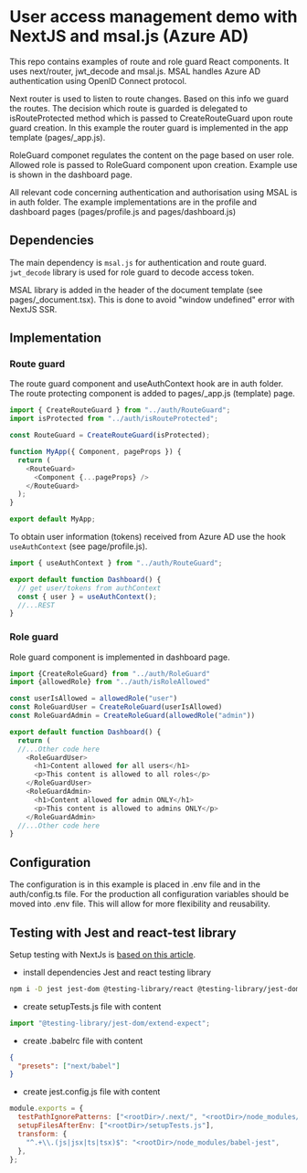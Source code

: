 # User access management demo with NextJS and msal.js (Azure AD)

This repo contains examples of route and role guard React components. It uses next/router, jwt_decode and msal.js. MSAL handles Azure AD authentication using OpenID Connect protocol.

Next router is used to listen to route changes. Based on this info we guard the routes. The decision which route is guarded is delegated to isRouteProtected method which is passed to CreateRouteGuard upon route guard creation. In this example the router guard is implemented in the app template (pages/\_app.js).

RoleGuard componet regulates the content on the page based on user role. Allowed role is passed to RoleGuard component upon creation. Example use is shown in the dashboard page.

All relevant code concerning authentication and authorisation using MSAL is in auth folder.
The example implementations are in the profile and dashboard pages (pages/profile.js and pages/dashboard.js)

## Dependencies

The main dependency is `msal.js` for authentication and route guard. `jwt_decode` library is used for role guard to decode access token.

MSAL library is added in the header of the document template (see pages/\_document.tsx). This is done to avoid "window undefined" error with NextJS SSR.

## Implementation

### Route guard

The route guard component and useAuthContext hook are in auth folder. The route protecting component is added to pages/\_app.js (template) page.

```javascript
import { CreateRouteGuard } from "../auth/RouteGuard";
import isProtected from "../auth/isRouteProtected";

const RouteGuard = CreateRouteGuard(isProtected);

function MyApp({ Component, pageProps }) {
  return (
    <RouteGuard>
      <Component {...pageProps} />
    </RouteGuard>
  );
}

export default MyApp;
```

To obtain user information (tokens) received from Azure AD use the hook `useAuthContext` (see page/profile.js).

```javascript
import { useAuthContext } from "../auth/RouteGuard";

export default function Dashboard() {
  // get user/tokens from authContext
  const { user } = useAuthContext();
  //...REST
}
```

### Role guard

Role guard component is implemented in dashboard page.

```javascript
import {CreateRoleGuard} from "../auth/RoleGuard"
import {allowedRole} from "../auth/isRoleAllowed"

const userIsAllowed = allowedRole("user")
const RoleGuardUser = CreateRoleGuard(userIsAllowed)
const RoleGuardAdmin = CreateRoleGuard(allowedRole("admin"))

export default function Dashboard() {
  return (
  //...Other code here
    <RoleGuardUser>
      <h1>Content allowed for all users</h1>
      <p>This content is allowed to all roles</p>
    </RoleGuardUser>
    <RoleGuardAdmin>
      <h1>Content allowed for admin ONLY</h1>
      <p>This content is allowed to admins ONLY</p>
    </RoleGuardAdmin>
  //...Other code here
}


```

## Configuration

The configuration is in this example is placed in .env file and in the auth/config.ts file. For the production all configuration variables should be moved into .env file. This will allow for more flexibility and reusability.

## Testing with Jest and react-test library

Setup testing with NextJs is [based on this article](https://medium.com/frontend-digest/setting-up-testing-library-with-nextjs-a9702cbde32d).

- install dependencies Jest and react testing library

```bash
npm i -D jest jest-dom @testing-library/react @testing-library/jest-dom @testing-library/dom babel-jest
```

- create setupTests.js file with content

```javascript
import "@testing-library/jest-dom/extend-expect";
```

- create .babelrc file with content

```json
{
  "presets": ["next/babel"]
}
```

- create jest.config.js file with content

```javascript
module.exports = {
  testPathIgnorePatterns: ["<rootDir>/.next/", "<rootDir>/node_modules/"],
  setupFilesAfterEnv: ["<rootDir>/setupTests.js"],
  transform: {
    "^.+\\.(js|jsx|ts|tsx)$": "<rootDir>/node_modules/babel-jest",
  },
};
```
